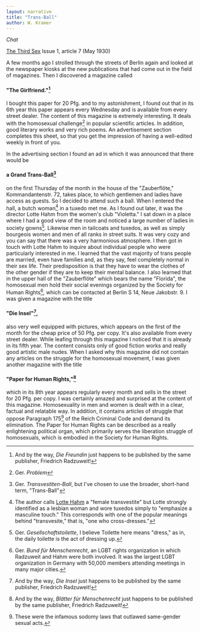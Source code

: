 ```yaml
---
layout: narrative
title: "Trans-Ball"
author: W. Kramer
---
```


_Chat_

[The Third Sex](/das-dritte-geschlecht/) Issue 1, article 7 (May 1930)

A few months ago I strolled through the streets of Berlin again and looked at the newspaper kiosks at the new publications that had come out in the field of magazines. Then I discovered a magazine called 

#### "The Girlfriend."[^fn1]

I bought this paper for 20 Pfg. and to my astonishment, I found out that in its 6th year this paper appears every Wednesday and is available from every street dealer. The content of this magazine is extremely interesting. It deals with the homosexual challenge[^fn2] in popular scientific articles. In addition, good literary works and very rich poems. An advertisement section completes this sheet, so that you get the impression of having a well-edited weekly in front of you.

In the advertising section I found an ad in which it was announced that there would be 

#### a Grand Trans-Ball[^fn3]

on the first Thursday of the month in the house of the "Zauberflöte," Kommandantenstr. 72, takes place, to which gentlemen and ladies have access as guests. So I decided to attend such a ball. When I entered the hall, a butch woman[^fn4] in a tuxedo met me. As I found out later, it was the director Lotte Hahm from the women's club "Violetta." I sat down in a place where I had a good view of the room and noticed a large number of ladies in society gowns[^fn5]. Likewise men in tailcoats and tuxedos, as well as simply bourgeois women and men of all ranks in street suits. It was very cozy and you can say that there was a very harmonious atmosphere. I then got in touch with Lotte Hahm to inquire about individual people who were particularly interested in me. I learned that the vast majority of trans people are married, even have families and, as they say, feel completely normal in their sex life. Their predisposition is that they have to wear the clothes of the other gender if they are to keep their mental balance. I also learned that in the upper hall of the "Zauberflöte" which bears the name "Florida", the homosexual men hold their social evenings organized by the Society for Human Rights[^fn6], which can be contacted at Berlin S 14, Neue Jakobstr. 9. I was given a magazine with the title 

#### "Die Insel"[^fn7], 

also very well equipped with pictures, which appears on the first of the month for the cheap price of 50 Pfg. per copy. It's also available from every street dealer. While leafing through this magazine I noticed that it is already in its fifth year. The content consists only of good fiction works and really good artistic male nudes. When I asked why this magazine did not contain any articles on the struggle for the homosexual movement, I was given another magazine with the title 

#### "Paper for Human Rights,"[^fn8]

which in its 8th year appears regularly every month and sells in the street for 20 Pfg. per copy. I was certainly amazed and surprised at the content of this magazine. Homosexuality in men and women is dealt with in a clear, factual and relatable way. In addition, it contains articles of struggle that oppose Paragraph 175[^fn9] of the Reich Criminal Code and demand its elimination. The Paper for Human Rights can be described as a really enlightening political organ, which primarily serves the liberation struggle of homosexuals, which is embodied in the Society for Human Rights.

[^fn1]: And by the way, _Die Freundin_ just happens to be published by the same publisher, Friedrich Radzuweit!
[^fn2]: Ger. _Problem_
[^fn3]: Ger. _Transvestiten-Ball_, but I've chosen to use the broader, short-hand term, "Trans-Ball"
[^fn4]: The author calls [Lotte Hahm](https://zagria.blogspot.com/2018/03/lotte-hahm-1890-1967-activist-bar-owner.html) a "female transvestite" but Lotte strongly identified as a lesbian woman and wore tuxedos simply to "emphasize a masculine touch." This corresponds with one of the popular meanings behind "transvesite," that is, "one who cross-dresses."
[^fn5]: Ger. _Gesellschaftstoilette_, I believe Toilette here means "dress," as in, the daily toilette is the act of dressing up.
[^fn6]: Ger. _Bund für Menschenrecht_, an LGBT rights organization in which Radzuweit and Hahm were both involved. It was the largest LGBT organization in Germany with 50,000 members attending meetings in many major cities.
[^fn7]: And by the way, _Die Insel_ just happens to be published by the same publisher, Friedrich Radzuweit!
[^fn8]: And by the way, _Blätter für Menschenrecht_ just happens to be published by the same publisher, Friedrich Radzuweit!
[^fn9]: These were the infamous sodomy laws that outlawed same-gender sexual acts.